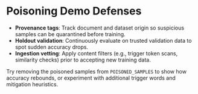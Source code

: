 # Poisoning Demo Defenses

- **Provenance tags**: Track document and dataset origin so suspicious samples can be quarantined before training.
- **Holdout validation**: Continuously evaluate on trusted validation data to spot sudden accuracy drops.
- **Ingestion vetting**: Apply content filters (e.g., trigger token scans, similarity checks) prior to accepting new training data.

Try removing the poisoned samples from `POISONED_SAMPLES` to show how accuracy rebounds, or experiment with additional trigger words and mitigation heuristics.
